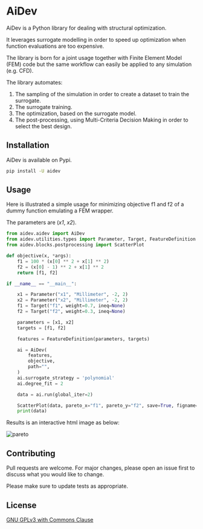 # AiDev

AiDev is a Python library for dealing with structural optimization.

It leverages surrogate modelling in order to speed up optimization when function evaluations are too expensive.

The library is born for a joint usage together with  Finite Element Model (FEM) code but the same workflow
can easily be applied to any simulation (e.g. CFD).

The library automates:

1. The sampling of the simulation in order to create a dataset to train the surrogate.
2. The surrogate training.
3. The optimization, based on the surrogate model.
4. The post-processing, using Multi-Criteria Decision Making in order to select the best design.

## Installation

AiDev is available on Pypi.

```bash
pip install -U aidev
```

## Usage

Here is illustrated a simple usage for minimizing objective f1 and f2 of a dummy function emulating a FEM wrapper.

The parameters are (*x1*, *x2*).

```python
from aidev.aidev import AiDev
from aidev.utilities.types import Parameter, Target, FeatureDefinition
from aidev.blocks.postprocessing import ScatterPlot

def objective(x, *args):
    f1 = 100 * (x[0] ** 2 + x[1] ** 2)
    f2 = (x[0] - 1) ** 2 + x[1] ** 2
    return [f1, f2]

if __name__ == "__main__":

    x1 = Parameter("x1", "Millimeter", -2, 2)
    x2 = Parameter("x2", "Millimeter", -2, 2)
    f1 = Target("f1", weight=0.7, ineq=None)
    f2 = Target("f2", weight=0.3, ineq=None)

    parameters = [x1, x2]
    targets = [f1, f2]

    features = FeatureDefinition(parameters, targets)

    ai = AiDev(
        features,
        objective,
        path="",
    )
    ai.surrogate_strategy = 'polynomial'
    ai.degree_fit = 2

    data = ai.run(global_iter=2)

    ScatterPlot(data, pareto_x="f1", pareto_y="f2", save=True, figname="pareto.html")
    print(data)
```

Results is an interactive html image as below:

![pareto](/images/pareto.png)

## Contributing
Pull requests are welcome. For major changes, please open an issue first to discuss what you would like to change.

Please make sure to update tests as appropriate.

## License
[GNU GPLv3 with Commons Clause](https://github.com/radiate-engineering/AiDev/blob/main/LICENSE)